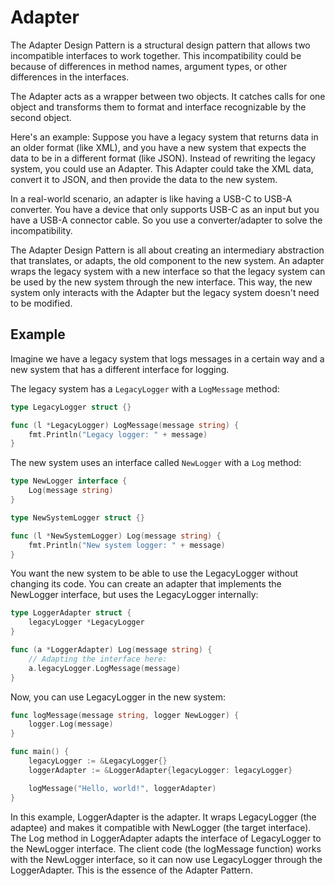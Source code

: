 # Adapter

The Adapter Design Pattern is a structural design pattern that allows two incompatible interfaces to work together. This incompatibility could be because of differences in method names, argument types, or other differences in the interfaces.

The Adapter acts as a wrapper between two objects. It catches calls for one object and transforms them to format and interface recognizable by the second object.

Here's an example: Suppose you have a legacy system that returns data in an older format (like XML), and you have a new system that expects the data to be in a different format (like JSON). Instead of rewriting the legacy system, you could use an Adapter. This Adapter could take the XML data, convert it to JSON, and then provide the data to the new system.

In a real-world scenario, an adapter is like having a USB-C to USB-A converter. You have a device that only supports USB-C as an input but you have a USB-A connector cable. So you use a converter/adapter to solve the incompatibility.

The Adapter Design Pattern is all about creating an intermediary abstraction that translates, or adapts, the old component to the new system. An adapter wraps the legacy system with a new interface so that the legacy system can be used by the new system through the new interface. This way, the new system only interacts with the Adapter but the legacy system doesn't need to be modified.

## Example

Imagine we have a legacy system that logs messages in a certain way and a new system that has a different interface for logging.

The legacy system has a `LegacyLogger` with a `LogMessage` method:

```go
type LegacyLogger struct {}

func (l *LegacyLogger) LogMessage(message string) {
    fmt.Println("Legacy logger: " + message)
}
```

The new system uses an interface called `NewLogger` with a `Log` method:

```go
type NewLogger interface {
    Log(message string)
}

type NewSystemLogger struct {}

func (l *NewSystemLogger) Log(message string) {
    fmt.Println("New system logger: " + message)
}
```

You want the new system to be able to use the LegacyLogger without changing its code. You can create an adapter that implements the NewLogger interface, but uses the LegacyLogger internally:

```go
type LoggerAdapter struct {
    legacyLogger *LegacyLogger
}

func (a *LoggerAdapter) Log(message string) {
    // Adapting the interface here:
    a.legacyLogger.LogMessage(message)
}
```

Now, you can use LegacyLogger in the new system:

```go
func logMessage(message string, logger NewLogger) {
    logger.Log(message)
}

func main() {
    legacyLogger := &LegacyLogger{}
    loggerAdapter := &LoggerAdapter{legacyLogger: legacyLogger}

    logMessage("Hello, world!", loggerAdapter)
}
```

In this example, LoggerAdapter is the adapter. It wraps LegacyLogger (the adaptee) and makes it compatible with NewLogger (the target interface). The Log method in LoggerAdapter adapts the interface of LegacyLogger to the NewLogger interface. The client code (the logMessage function) works with the NewLogger interface, so it can now use LegacyLogger through the LoggerAdapter. This is the essence of the Adapter Pattern.
